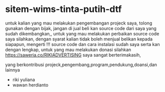 # sitem-wims-tinta-putih-dtf
untuk kalian yang mau melakukan pengembangan projeck saya, tolong gunakan dengan bijak, 
jangan di jual beli kan source code dari saya yang sudah dikembangkan,, untuk yang mau melakukan perbaikan source code saya silahkan,
dengan syarat kalian tidak boleh menjual belikan kepada siapapun, mengerti !!! source code dan cara instalasi sudah saya serta kan dengan lengkap, 
untuk yang mau melakukan donasi silahkan https://saweria.co/RIKIADVERTISING saya sangat berterimakasih,

yang berkontribusi projeck,pengembang,program,pendukung,doansi,dan lainnya

* riki yuliana
* wawan herdianto
